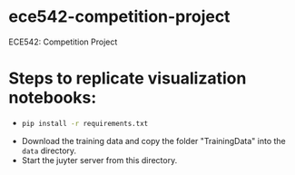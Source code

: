 # ece542-competition-project
ECE542: Competition Project

# Steps to replicate visualization notebooks:
- ```sh
  pip install -r requirements.txt
  ```
- Download the training data and copy the folder "TrainingData" into the ```data``` directory.
- Start the juyter server from this directory.
